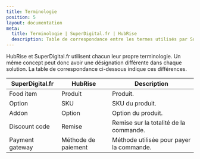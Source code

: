 ```yaml
---
title: Terminologie
position: 5
layout: documentation
meta:
  title: Terminologie | SuperDigital.fr | HubRise
  description: Table de correspondance entre les termes utilisés par SuperDigital.fr et HubRise pour le même concept. Connectez vos apps et synchronisez vos données.
---
```


HubRise et SuperDigital.fr utilisent chacun leur propre terminologie. Un même concept peut donc avoir une désignation différente dans chaque solution. La table de correspondance ci-dessous indique ces différences.

| SuperDigital.fr | HubRise             | Description                              |
| --------------- | ------------------- | ---------------------------------------- |
| Food item       | Produit             | Produit.                                 |
| Option          | SKU                 | SKU du produit.                          |
| Addon           | Option              | Option du produit.                       |
| Discount code   | Remise              | Remise sur la totalité de la commande.   |
| Payment gateway | Méthode de paiement | Méthode utilisée pour payer la commande. |
